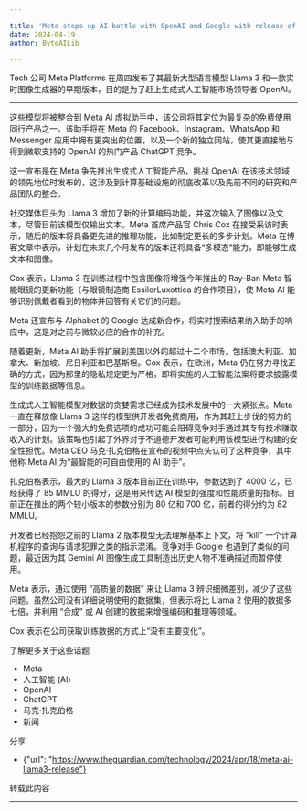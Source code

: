 ```yaml
---

title: 'Meta steps up AI battle with OpenAI and Google with release of Llama 3'
date: 2024-04-19
author: ByteAILib

---
```


Tech 公司 Meta Platforms 在周四发布了其最新大型语言模型 Llama 3 和一款实时图像生成器的早期版本，目的是为了赶上生成式人工智能市场领导者 OpenAI。

---
这些模型将被整合到 Meta AI 虚拟助手中，该公司将其定位为最复杂的免费使用同行产品之一。该助手将在 Meta 的 Facebook、Instagram、WhatsApp 和 Messenger 应用中拥有更突出的位置，以及一个新的独立网站，使其更直接地与得到微软支持的 OpenAI 的热门产品 ChatGPT 竞争。

这一宣布是在 Meta 争先推出生成式人工智能产品，挑战 OpenAI 在该技术领域的领先地位时发布的，这涉及到计算基础设施的彻底改革以及先前不同的研究和产品团队的整合。

社交媒体巨头为 Llama 3 增加了新的计算编码功能，并这次输入了图像以及文本，尽管目前该模型仅输出文本。Meta 首席产品官 Chris Cox 在接受采访时表示，随后的版本将具备更先进的推理功能，比如制定更长的多步计划。Meta 在博客文章中表示，计划在未来几个月发布的版本还将具备“多模态”能力，即能够生成文本和图像。

Cox 表示，Llama 3 在训练过程中包含图像将增强今年推出的 Ray-Ban Meta 智能眼镜的更新功能（与眼镜制造商 EssilorLuxottica 的合作项目），使 Meta AI 能够识别佩戴者看到的物体并回答有关它们的问题。

Meta 还宣布与 Alphabet 的 Google 达成新合作，将实时搜索结果纳入助手的响应中，这是对之前与微软必应的合作的补充。

随着更新，Meta AI 助手将扩展到美国以外的超过十二个市场，包括澳大利亚、加拿大、新加坡、尼日利亚和巴基斯坦。Cox 表示，在欧洲，Meta 仍在努力寻找正确的方式，因为那里的隐私规定更为严格，即将实施的人工智能法案将要求披露模型的训练数据等信息。

生成式人工智能模型对数据的贪婪需求已经成为技术发展中的一大紧张点。Meta 一直在释放像 Llama 3 这样的模型供开发者免费商用，作为其赶上步伐的努力的一部分，因为一个强大的免费选项的成功可能会阻碍竞争对手通过其专有技术赚取收入的计划。该策略也引起了外界对于不道德开发者可能利用该模型进行构建的安全性担忧。Meta CEO 马克·扎克伯格在宣布的视频中点头认可了这种竞争，其中他称 Meta AI 为“最智能的可自由使用的 AI 助手”。

扎克伯格表示，最大的 Llama 3 版本目前正在训练中，参数达到了 4000 亿，已经获得了 85 MMLU 的得分，这是用来传达 AI 模型的强度和性能质量的指标。目前正在推出的两个较小版本的参数分别为 80 亿和 700 亿，前者的得分约为 82 MMLU。

开发者已经抱怨之前的 Llama 2 版本模型无法理解基本上下文，将 “kill” 一个计算机程序的查询与请求犯罪之类的指示混淆。竞争对手 Google 也遇到了类似的问题，最近因为其 Gemini AI 图像生成工具制造出历史人物不准确描述而暂停使用。

Meta 表示，通过使用 “高质量的数据” 来让 Llama 3 辨识细微差别，减少了这些问题。虽然公司没有详细说明使用的数据集，但表示将比 Llama 2 使用的数据多七倍，并利用 “合成” 或 AI 创建的数据来增强编码和推理等领域。

Cox 表示在公司获取训练数据的方式上“没有主要变化”。

了解更多关于这些话题
- Meta
- 人工智能 (AI)
- OpenAI
- ChatGPT
- 马克·扎克伯格
- 新闻

分享
- {"url": "https://www.theguardian.com/technology/2024/apr/18/meta-ai-llama3-release"}

转载此内容

---

